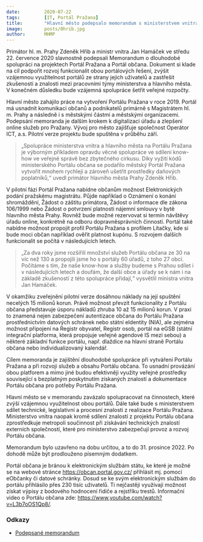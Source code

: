 ```yaml
---
date:         2020-07-22
tags:         [IT, Portál Pražana]
title:        "Hlavní město podepsalo memorandum s ministerstvem vnitra. Propojí Portál Pražana s Portálem občana"
image: 	      posts/0hrib.jpg
author:       MHMP
---
```


Primátor hl. m. Prahy Zdeněk Hřib a ministr vnitra Jan Hamáček ve středu 22. července 2020 slavnostně podepsali Memorandum o dlouhodobé spolupráci na projektech Portál Pražana a Portál občana. Dokument si klade na cíl podpořit rozvoj funkcionalit obou portálových řešení, zvýšit vzájemnou využitelnost portálů ze strany jejich uživatelů a zastřešit zkušenosti a znalosti mezi pracovními týmy ministerstva a hlavního města. V konečném důsledku bude vzájemná spolupráce šetřit veřejné rozpočty.

Hlavní město zahájilo práce na vytvoření Portálu Pražana v roce 2019. Portál má usnadnit komunikaci občanů a podnikatelů primárně s Magistrátem hl. m. Prahy a následně i s městskými částmi a městskými organizacemi. Podepsání memoranda je dalším krokem k digitalizaci úřadu a zlepšení online služeb pro Pražany. Vývoj pro město zajišťuje společnost Operátor ICT, a.s.  Pilotní verze projektu bude spuštěna v průběhu září. 

> „Spolupráce ministerstva vnitra a hlavního města na Portálu Pražana je výborným příkladem opravdu věcné spolupráce ve sdílení know-how ve veřejné správě bez zbytečného cirkusu. Díky vyžití kódů ministerského Portálu občana se podařilo městský Portál Pražana vytvořit mnohem rychleji a zároveň ušetřit prostředky daňových poplatníků,“ uvedl primátor hlavního města Prahy Zdeněk Hřib.

V pilotní fázi Portál Pražana nabídne občanům možnost Elektronických podání pražskému magistrátu. Půjde například o Oznámení o konání shromáždění, Žádost o záštitu primátora, Žádost o informace dle zákona 106/1999 nebo Žádost o potvrzení platnosti nájemní smlouvy v bytě hlavního města Prahy. Rovněž bude možné rezervovat si termín návštěvy úřadu online, konkrétně na odboru dopravněsprávních činností. Portál také nabídne možnost propojit profil Portálu Pražana s profilem Lítačky, kde si bude moci občan například ověřit platnost kupónu. S rozvojem dalších funkcionalit se počítá v následujících letech.

> „Za dva roky jsme rozšířili množství služeb Portálu občana ze 30 na víc než 130 a propojili jsme ho s portály 60 úřadů, z toho 27 obcí. Počítáme s tím, že naše know-how a služby budeme s Prahou sdílet i v následujících letech a doufám, že další obce a úřady se k nám i na základě zkušeností z této spolupráce přidají,“ vysvětlil ministra vnitra Jan Hamáček.

V okamžiku zveřejnění pilotní verze dosáhnou náklady na její spuštění necelých 15 milionů korun. Právě možnost převzít funkcionality z Portálu občana představuje úsporu nákladů zhruba 10 až 15 milionů korun. V praxi to znamená nejen zabezpečení autentizace občana do Portálu Pražana prostřednictvím datových schránek nebo státní eIdentity (NIA), ale zejména možnost připojení na Registr obyvatel, Registr osob, portál na eGSB (státní integrační platforma, která propojuje veřejné agendové IS mezi sebou) a některé základní funkce portálu, např. dlaždice na hlavní straně Portálu občana nebo individualizovaný kalendář.

Cílem memoranda je zajištění dlouhodobé spolupráce při vytváření Portálu Pražana a při rozvoji služeb a obsahu Portálu občana. To usnadní provázání obou platforem a mimo jiné budou efektivněji využity veřejné prostředky související s bezplatným poskytnutím získaných znalostí a dokumentace Portálu občana pro potřeby Portálu Pražana.

Hlavní město se v memorandu zavázalo spolupracovat na činnostech, které zvýší vzájemnou využitelnost obou portálů. Dále také bude s ministerstvem sdílet technické, legislativní a procesní znalosti z realizace Portálu Pražana. Ministerstvo vnitra naopak kromě sdílení znalostí z projektu Portálu občana zprostředkuje metropoli součinnost při získávání technických znalostí externích společností, které pro ministerstvo zabezpečují provoz a rozvoj Portálu občana.

Memorandum bylo uzavřeno na dobu určitou, a to do 31. prosince 2022. Po dohodě může být prodlouženo písemným dodatkem.

Portál občana je bránou k elektronickým službám státu, ke které je možné se na webové stránce <https://obcan.portal.gov.cz/> přihlásit mj. pomocí eObčanky či datové schránky. Dosud se ke svým elektronickým službám do portálu přihlásilo přes 230 tisíc uživatelů. Ti nejčastěji využívají možnost získat výpisy z bodového hodnocení řidiče a rejstříku trestů. Informační video o Portálu občana zde: <https://www.youtube.com/watch?v=L3b7oOS1Qp8/>.

### Odkazy 

* [Podepsané memorandum](https://a.pirati.cz/praha/pdf/memorandum.pdf)

